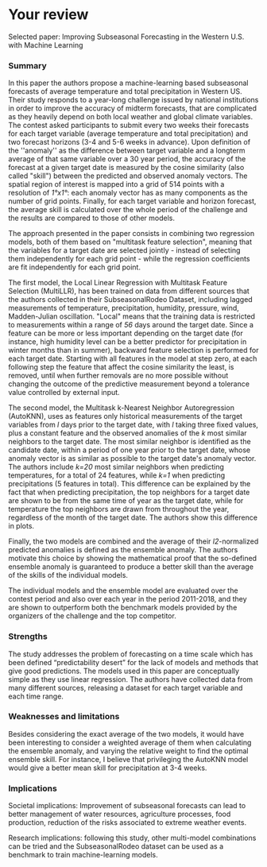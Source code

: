 # Your review

Selected paper: Improving Subseasonal Forecasting in the Western U.S. with Machine Learning

### Summary

In this paper the authors propose a machine-learning based subseasonal forecasts of average temperature and total precipitation in Western US. Their study responds to a year-long challenge issued by national institutions in order to improve the accuracy of midterm forecasts, that are complicated as they heavily depend on both local weather and global climate variables. The contest asked participants to submit every two weeks their forecasts for each target variable (average temperature and total precipitation) and two forecast horizons (3-4 and 5-6 weeks in advance). Upon definition of the ''anomaly'' as the difference between target variable and a longterm average of that same variable over a 30 year period,  the accuracy of the forecast at a given target date is measured by the cosine similarity (also called "skill") between the predicted and observed anomaly vectors. The spatial region of interest is mapped into a grid of 514 points with a resolution of *1°x1°*: each anomaly vector has as many components as the number of grid points. Finally, for each target variable and horizon forecast, the average skill is calculated over the whole period of the challenge and the results are compared to those of other models. 

The approach presented in the paper consists in combining two regression models, both of them based on "multitask feature selection", meaning that the variables for a target date are selected jointly - instead of selecting them independently for each grid point - while the regression coefficients are fit independently for each grid point. 

The first model, the Local Linear Regression with Multitask Feature Selection (MultiLLR), has been trained on data from different sources that the authors collected in their SubseasonalRodeo Dataset, including lagged measurements of temperature, precipitation, humidity, pressure, wind, Madden-Julian oscillation. "Local" means that the training data is restricted to measurements within a range of *56* days around the target date. Since a feature can be more or less important depending on the target date (for instance, high humidity level can be a better predictor for precipitation in winter months than in summer), backward feature selection is performed for each target date. Starting with all features in the model at step zero, at each following step the feature that affect the cosine similarity the least, is removed, until when further removals are no more possible without changing the outcome of the predictive measurement beyond a tolerance value controlled by external input.     

The second model, the Multitask k-Nearest Neighbor Autoregression (AutoKNN), uses as features only historical measurements of the target variables from *l* days prior to the target date, with *l* taking three fixed values, plus a constant feature and the observed anomalies of the *k* most similar neighbors to the target date. The most similar neighbor is identified as the candidate date, within a period of one year prior to the target date, whose anomaly vector is as similar as possible to the target date's anomaly vector. The authors include *k=20* most similar neighbors when predicting temperatures, for a total of 24 features, while *k=1* when predicting precipitations (5 features in total). This difference can be explained by the fact that when predicting precipitation, the top neighbors for a target date are shown to be from the same time of year as the target date, while for temperature the top neighbors are drawn from throughout the year, regardless of the month of the target date. The authors show this difference in plots.

Finally, the two models are combined and the average of their *l2*-normalized predicted anomalies is defined as the ensemble anomaly. The authors motivate this choice by showing the mathematical proof that the so-defined ensemble anomaly is guaranteed to produce a better skill than the average of the skills of the individual models. 

The individual models and the ensemble model are evaluated over the contest period and also over each year in the period 2011-2018, and they are shown to outperform both the benchmark models provided by the organizers of the challenge and the top competitor.  

### Strengths

The study addresses the problem of forecasting on a time scale which has been defined “predictability desert” for the lack of models and methods that give good predictions. 
The models used in this paper are conceptually simple as they use linear regression.
The authors have collected data from many different sources, releasing a dataset for each target variable and each time range.


### Weaknesses and limitations

Besides considering the exact average of the two models, it would have been interesting to consider a weighted average of them when calculating the ensemble anomaly, and varying the relative weight to find the optimal ensemble skill. For instance, I believe that privileging the AutoKNN model would give a better mean skill for precipitation at 3-4 weeks.

### Implications
Societal implications: Improvement of subseasonal forecasts can lead to better management of water resources, agriculture processes, food production, reduction of the risks associated to extreme weather events.

Research implications: following this study, other multi-model combinations can be tried and the SubseasonalRodeo dataset can be used as a benchmark to train machine-learning models.


### 

